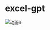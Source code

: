 # excel-gpt
![动画6](https://github.com/nitpicker55555/excel-gpt/assets/91596298/bdfe2700-02ba-4737-8681-496306d329ac)
